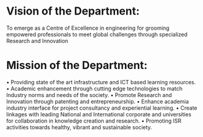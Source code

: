 # Vision of the Department: 

To emerge as a Centre of Excellence in engineering for grooming empowered professionals to meet global challenges through specialized Research and Innovation

# Mission of the Department:

•	Providing state of the art infrastructure and ICT based learning resources.
•	Academic enhancement through cutting edge technologies to match Industry norms and needs of the society.
•	Promote Research and Innovation through patenting and entrepreneurship.
•	Enhance academia industry interface for project consultancy and experiential learning.
•	Create linkages with leading National and International corporate and universities for collaboration in knowledge creation and research.
•	Promoting ISR activities towards healthy, vibrant and sustainable society.

